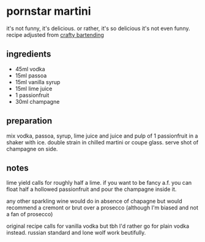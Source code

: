 # pornstar martini

it's not funny, it's delicious. or rather, it's so delicious it's not even funny. recipe adjusted from [crafty bartending](https://craftybartending.com/cocktail-recipes/porn-star-martini/)

## ingredients

- 45ml vodka
- 15ml passoa
- 15ml vanilla syrup
- 15ml lime juice
- 1 passionfruit
- 30ml champagne

## preparation

mix vodka, passoa, syrup, lime juice and juice and pulp of 1 passionfruit in a shaker with ice. double strain in chilled martini or coupe glass. serve shot of champagne on side.

## notes

lime yield calls for roughly half a lime. if you want to be fancy a.f. you can float half a hollowed passionfruit and pour the champagne inside it.

any other sparkling wine would do in absence of chapagne but would recommend a cremont or brut over a prosecco (although I'm biased and not a fan of prosecco)

original recipe calls for vanilla vodka but tbh I'd rather go for plain vodka instead. russian standard and lone wolf work beutifully.
